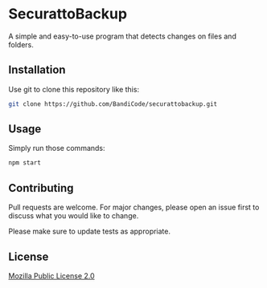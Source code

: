 # SecurattoBackup

A simple and easy-to-use program that detects changes on files and folders.

## Installation

Use git to clone this repository like this:

```bash
git clone https://github.com/BandiCode/securattobackup.git
```

## Usage
Simply run those commands:
```bash
npm start
```

## Contributing
Pull requests are welcome. For major changes, please open an issue first to discuss what you would like to change.

Please make sure to update tests as appropriate.

## License
[Mozilla Public License 2.0](https://choosealicense.com/licenses/mpl-2.0/)
